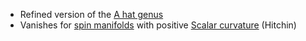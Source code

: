 - Refined version of the [A hat genus](A%20hat%20genus)
- Vanishes for [spin manifolds](spin.md) with positive [Scalar curvature](Scalar%20curvature.md) (Hitchin)